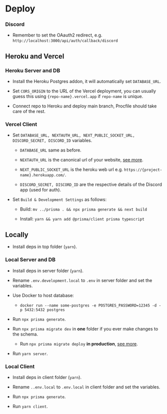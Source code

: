 # Deploy

### Discord

* Remember to set the OAauth2 redirect, e.g. `http://localhost:3000/api/auth/callback/discord`

## Heroku and Vercel

### Heroku Server and DB

* Install the Heroku Postgres addon, it will automatically set `DATABASE_URL`.

* Set `CORS_ORIGIN` to the URL of the Vercel deployment, you can usually guess this using `{repo-name}.vercel.app` if `repo-name` is unique.

* Connect repo to Heroku and deploy main branch, Procfile should take care of the rest.

### Vercel Client

* Set `DATABASE_URL, NEXTAUTH_URL, NEXT_PUBLIC_SOCKET_URL, DISCORD_SECRET, DISCORD_ID` variables.

  * `DATABASE_URL` same as before.

  * `NEXTAUTH_URL` is the canonical url of your website, [see more](https://next-auth.js.org/configuration/options#nextauth_url).

  * `NEXT_PUBLIC_SOCKET_URL` is the heroku web url e.g. `https://{project-name}.herokuapp.com/`.

  * `DISCORD_SECRET, DISCORD_ID` are the respective details of the Discord app (used for auth).

* Set `Build & Development Settings` as follows:

  * Build: `mv ../prisma . && npx prisma generate && next build`

  * Install: `yarn && yarn add @prisma/client prisma typescript`

## Locally

* Install deps in top folder (`yarn`).

### Local Server and DB

* Install deps in server folder (`yarn`).

* Rename `.env.development.local` to `.env` in server folder and set the variables.

* Use Docker to host database:

  * ```docker run --name some-postgres -e POSTGRES_PASSWORD=12345 -d -p 5432:5432 postgres```

* Run `npx prisma generate`.

* Run `npx prisma migrate dev` in **one** folder if you ever make changes to the schema.

  * Run `npx prisma migrate deploy` **in production**, [see more](https://www.prisma.io/docs/concepts/components/prisma-migrate#production-and-testing-environments).

* Run `yarn server`.

### Local Client

* Install deps in client folder (`yarn`).

* Rename `..env.local` to `.env.local` in client folder and set the variables.

* Run `npx prisma generate`.

* Run `yarn client`.
